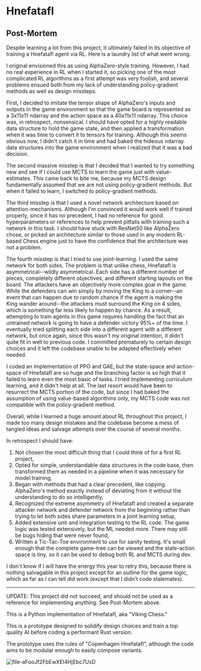# Hnefatafl

## Post-Mortem

Despite learning a lot from this project, it ultimately failed in its objective of training a Hnefatafl agent via RL. Here is a laundry list of what went wrong.

I original envisioned this as using AlphaZero-style training. However, I had no real experience in RL when I started it, so picking one of the most complicated RL algorithms as a first attempt was very foolish, and several problems ensued both from my lack of understanding policy-gradient methods as well as design missteps.

First, I decided to imitate the tensor shape of AlphaZero's inputs and outputs in the game environment so that the game board is represented as a 3x11x11 ndarray and the action space as a 40x11x11 ndarray. This choice was, in retrospect, nonsensical. I should have opted for a highly readable data structure to hold the game state, and then applied a transformation when it was time to convert it to tensors for training. Although this seems obvious now, I didn't catch it in time and had baked the hideous ndarray data structures into the game environment when I realized that it was a bad decision.

The second massive misstep is that I decided that I wanted to try something new and see if I could use MCTS to learn the game just with value-estimates. This came back to bite me, because my MCTS design fundamentally assumed that we are not using policy-gradient methods. But when it failed to learn, I switched to policy-gradient methods.

The third misstep is that I used a novel network architecture based on attention-mechanisms. Although I'm convinced it would work well if trained properly, since it has no precedent, I had no reference for good hyperparameters or references to help prevent pitfalls with training such a network in this task. I should have stuck with ResNet50 like AlphaZero chose, or picked an architecture similar to those used in any modern RL-based Chess engine just to have the confidence that the architecture was not a problem.

The fourth misstep is that I tried to use joint-learning. I used the same network for both sides. The problem is that unlike chess, Hnefatafl is asymmetrical--wildly asymmetrical. Each side has a different number of pieces, completely different objectives, and different starting layouts on the board. The attackers have an objectively more complex goal in the game. While the defenders can win simply by moving the King to a corner--an event that can happen due to random chance if the agent is making the King wander around--the attackers must surround the King on 4 sides, which is something far less likely to happen by chance. As a result, attempting to train agents in this game requires handling the fact that an untrained network is going to have a defender victory 95%+ of the time. I eventually tried splitting each side into a different agent with a different network, but once again, since this wasn't my original intention, it didn't quite fit in well to previous code. I committed prematurely to certain design choices and it left the codebase unable to be adapted effectively when needed.

I coded an implementation of PPO and GAE, but the state-space and action-space of Hnefatafl are so huge and the branching factor is so high that it failed to learn even the most basic of tasks. I tried implementing curriculum learning, and it didn't help at all. The last resort would have been to resurrect the MCTS portion of the code, but since I had baked the assumption of using value-based algorithms only, my MCTS code was not compatible with the policy-gradient method.

Overall, while I learned a huge amount about RL throughout this project, I made too many design mistakes and the codebase become a mess of tangled ideas and salvage attempts over the course of several months.

In retrospect I should have:
1) Not chosen the most difficult thing that I could think of for a first RL project,
2) Opted for simple, understandable data structures in the code base, then transformed them as needed in a pipeline when it was necessary for model training,
3) Began with methods that had a clear precedent, like copying AlphaZero's method exactly instead of deviating from it without the understanding to do so intelligently,
4) Recognized the extreme asymmetry of Hnefatafl and created a separate attacker network and defender network from the beginning rather than trying to let both sides share parameters in a joint learning setup,
5) Added extensive unit and integration testing to the RL code. The game logic was tested extensively, but the ML needed more. There may still be bugs hiding that were never found,
6) Written a Tic-Tac-Toe environment to use for sanity testing. It's small enough that the complete game-tree can be viewed and the state-action space is tiny, so it can be used to debug both RL and MCTS during dev.

I don't know if I will have the energy this year to retry this, because there is nothing salvagable in this project except for an outline for the game logic, which as far as I can tell did work (except that I didn't code stalemates).




---------------------------------------------------------------------------------------------------------------------
UPDATE: This project did not succeed, and should not be used as a reference for implementing anything. See Post-Mortem above.

This is a Python implementation of Hnefatafl, aka "Viking Chess."

This is a prototype designed to solidify design choices and train a top quality AI before coding a performant Rust version.

The prototype uses the rules of "Copenhagen Hnefatafl", although the code aims to be modular enough to easily compose variants.

![file-aFooJf2FbEwXEI4HjEbc7UsD](https://github.com/A-J-V/Hnefatafl/assets/72227828/ad82e6ec-d991-456d-a110-d31b98fa20e8)

